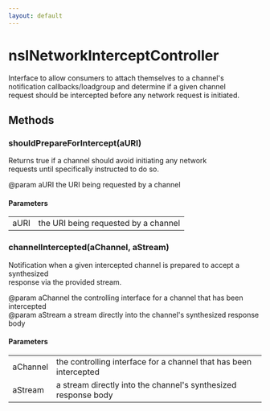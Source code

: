 ```yaml
---
layout: default
---
```


# nsINetworkInterceptController #
  
Interface to allow consumers to attach themselves to a channel's  
notification callbacks/loadgroup and determine if a given channel  
request should be intercepted before any network request is initiated.  
  

## Methods ##

### shouldPrepareForIntercept(aURI) ###
  
Returns true if a channel should avoid initiating any network  
requests until specifically instructed to do so.  
  
@param aURI the URI being requested by a channel  
  

#### Parameters ####

<table>

<tr>
<td>aURI</td>
<td>the URI being requested by a channel  
</td>
</tr>

</table>

### channelIntercepted(aChannel, aStream) ###
  
Notification when a given intercepted channel is prepared to accept a synthesized  
response via the provided stream.  
  
@param aChannel the controlling interface for a channel that has been intercepted  
@param aStream a stream directly into the channel's synthesized response body  
  

#### Parameters ####

<table>

<tr>
<td>aChannel</td>
<td>the controlling interface for a channel that has been intercepted  
</td>
</tr>

<tr>
<td>aStream</td>
<td>a stream directly into the channel's synthesized response body  
</td>
</tr>

</table>
